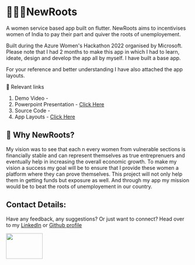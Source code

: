 
# 🤵🏼‍♀️NewRoots

A women service based app built on flutter. NewRoots aims to incentivises women of India to pay their part and quiver the roots of unemployement.

Built during the Azure Women's Hackathon 2022 organised by Microsoft. 
Please note that I had 2 months to make this app in which I had to learn, ideate, design and develop the app all by myself. I have built a base app.

For your reference and better understanding I have also attached the app layouts.

🔗 Relevant links 
   1. Demo Video - 
   2. Powerpoint Presentation - [Click Here](https://drive.google.com/file/d/1EofIBeHKW90-e2ckvlw35QvIUeo2-Jad/view?usp=sharing)
   3. Source Code - 
   4. App Layouts - [Click Here](https://drive.google.com/file/d/1MvWL52K1BJvL8sewsCM8rBDYOyUeReXF/view?usp=sharing)
   
## 🤔 Why NewRoots?

   My vision was to see that each n every women from vulnerable sections is financially stable and can represent              themselves as true entreprenuers and eventually help in increasing the overall economic growth. 
   To make my vision a success  my goal will be to ensure that I provide these women a platform where they can prove          themselves. This project will not only help them in getting funds but  exposure as well. 
   And through my app my mission would be to beat the roots of unemployement in our country.
   
## Contact Details:

   Have any feedback, any suggestions? Or just want to connect?
   Head over to my [LinkedIn](https://linkedin.com/in/ananya-gupta-497ab7229) or [Github profile](https://github.com/Ana4506)

<img src="https://user-images.githubusercontent.com/89125989/172112834-4e9b9f44-2b03-4eb1-8033-2b9f346e8556.png" width="100" height="70">


